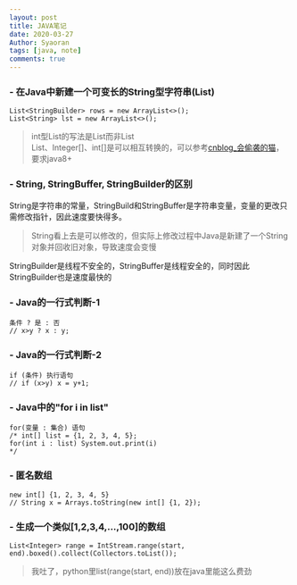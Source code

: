```yaml
---
layout: post
title: JAVA笔记
date: 2020-03-27
Author: Syaoran
tags: [java, note]
comments: true
---
```


### - 在Java中新建一个可变长的String型字符串(List)
```
List<StringBuilder> rows = new ArrayList<>();
List<String> lst = new ArrayList<>();
```
> int型List的写法是List<Integer>而非List<int>  
> List<Integer>、Integer[]、int[]是可以相互转换的，可以参考[cnblog_会偷袭的猫](https://www.cnblogs.com/cat520/p/10299879.html)，要求java8+

### - String, StringBuffer, StringBuilder的区别
String是字符串的常量，StringBuild和StringBuffer是字符串变量，变量的更改只需修改指针，因此速度要快得多。
> String看上去是可以修改的，但实际上修改过程中Java是新建了一个String对象并回收旧对象，导致速度会变慢

StringBuilder是线程不安全的，StringBuffer是线程安全的，同时因此StringBuilder也是速度最快的

### - Java的一行式判断-1
```
条件 ? 是 : 否 
// x>y ? x : y;
```

### - Java的一行式判断-2
```
if (条件) 执行语句
// if (x>y) x = y+1;
```

### - Java中的"for i in list"
```
for(变量 : 集合) 语句
/* int[] list = {1, 2, 3, 4, 5};
for(int i : list) System.out.print(i) 
*/
```

### - 匿名数组
```
new int[] {1, 2, 3, 4, 5}
// String x = Arrays.toString(new int[] {1, 2});
```

### - 生成一个类似[1,2,3,4,...,100]的数组  
```
List<Integer> range = IntStream.range(start, end).boxed().collect(Collectors.toList());  
```
> 我吐了，python里list(range(start, end))放在java里能这么费劲





